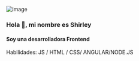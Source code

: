 ![image](https://user-images.githubusercontent.com/97176343/173445819-2c15aa40-c392-442e-b704-a0c5c9ca9c90.png)

### Hola 👋, mi nombre es Shirley
#### Soy una desarrolladora Frontend

Habilidades:  JS / HTML / CSS/ ANGULAR/NODE.JS
